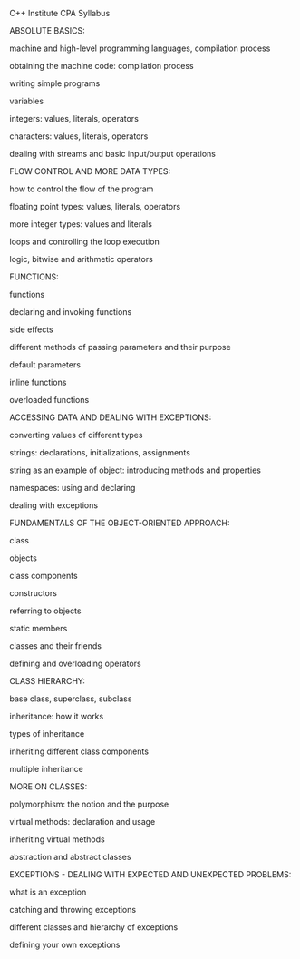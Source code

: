 C++ Institute CPA Syllabus


ABSOLUTE BASICS:

machine and high-level programming languages, compilation process

obtaining the machine code: compilation process

writing simple programs

variables

integers: values, literals, operators

characters: values, literals, operators

dealing with streams and basic input/output operations



FLOW CONTROL AND MORE DATA TYPES:

how to control the flow of the program

floating point types: values, literals, operators

more integer types: values and literals

loops and controlling the loop execution

logic, bitwise and arithmetic operators



FUNCTIONS:

functions

declaring and invoking functions

side effects

different methods of passing parameters and their purpose

default parameters

inline functions

overloaded functions



ACCESSING DATA AND DEALING WITH EXCEPTIONS:

converting values of different types

strings: declarations, initializations, assignments

string as an example of object: introducing methods and properties

namespaces: using and declaring

dealing with exceptions



FUNDAMENTALS OF THE OBJECT-ORIENTED APPROACH:

class

objects

class components

constructors

referring to objects

static members

classes and their friends

defining and overloading operators



CLASS HIERARCHY:

base class, superclass, subclass

inheritance: how it works

types of inheritance

inheriting different class components

multiple inheritance



MORE ON CLASSES:

polymorphism: the notion and the purpose

virtual methods: declaration and usage

inheriting virtual methods

abstraction and abstract classes



EXCEPTIONS - DEALING WITH EXPECTED AND UNEXPECTED PROBLEMS:

what is an exception

catching and throwing exceptions

different classes and hierarchy of exceptions

defining your own exceptions
